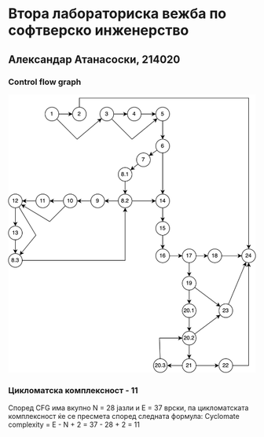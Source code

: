 # Втора лабораториска вежба по софтверско инженерство

## Александар Атанасоски, 214020

### Control flow graph
![CFG](SILab2_CFG.png)

### Цикломатска комплексност - 11
Според CFG има вкупно N = 28 јазли и E = 37 врски, па цикломатската комплексност ќе се пресмета според следната формула: 
Cyclomate complexity = E - N + 2 = 37 - 28 + 2 = 11

